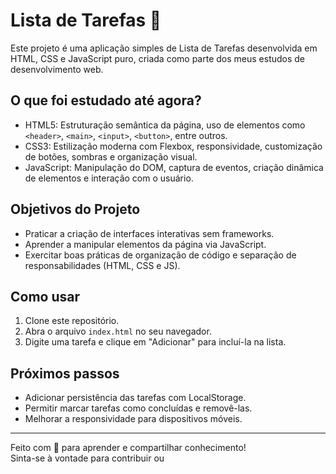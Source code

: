 # Lista de Tarefas 📝

Este projeto é uma aplicação simples de Lista de Tarefas desenvolvida em HTML, CSS e JavaScript puro, criada como parte dos meus estudos de desenvolvimento web.

## O que foi estudado até agora?

- HTML5: Estruturação semântica da página, uso de elementos como `<header>`, `<main>`, `<input>`, `<button>`, entre outros.
- CSS3: Estilização moderna com Flexbox, responsividade, customização de botões, sombras e organização visual.
- JavaScript: Manipulação do DOM, captura de eventos, criação dinâmica de elementos e interação com o usuário.

## Objetivos do Projeto

- Praticar a criação de interfaces interativas sem frameworks.
- Aprender a manipular elementos da página via JavaScript.
- Exercitar boas práticas de organização de código e separação de responsabilidades (HTML, CSS e JS).

## Como usar

1. Clone este repositório.
2. Abra o arquivo `index.html` no seu navegador.
3. Digite uma tarefa e clique em "Adicionar" para incluí-la na lista.

## Próximos passos

- Adicionar persistência das tarefas com LocalStorage.
- Permitir marcar tarefas como concluídas e removê-las.
- Melhorar a responsividade para dispositivos móveis.

---

Feito com 💚 para aprender e compartilhar conhecimento!  
Sinta-se à vontade para contribuir ou
